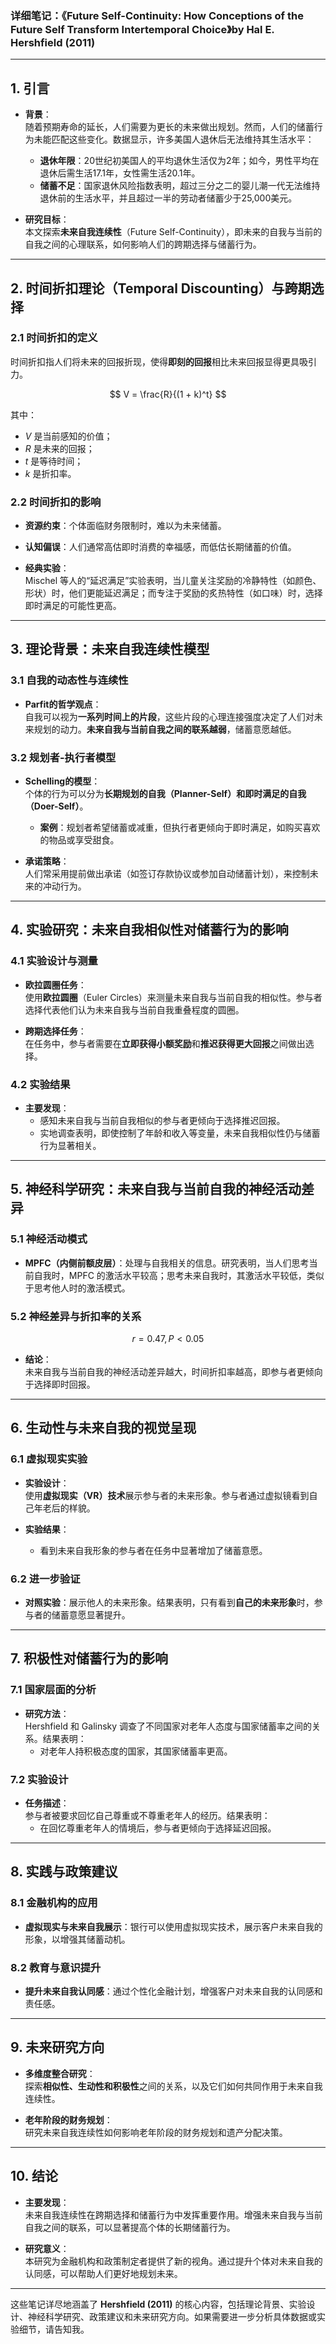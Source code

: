 ### **详细笔记：《Future Self-Continuity: How Conceptions of the Future Self Transform Intertemporal Choice》by Hal E. Hershfield (2011)**

---

## **1. 引言**

- **背景**：  
  随着预期寿命的延长，人们需要为更长的未来做出规划。然而，人们的储蓄行为未能匹配这些变化。数据显示，许多美国人退休后无法维持其生活水平：
  - **退休年限**：20世纪初美国人的平均退休生活仅为2年；如今，男性平均在退休后需生活17.1年，女性需生活20.1年。
  - **储蓄不足**：国家退休风险指数表明，超过三分之二的婴儿潮一代无法维持退休前的生活水平，并且超过一半的劳动者储蓄少于25,000美元。

- **研究目标**：  
  本文探索**未来自我连续性**（Future Self-Continuity），即未来的自我与当前的自我之间的心理联系，如何影响人们的跨期选择与储蓄行为。

---

## **2. 时间折扣理论（Temporal Discounting）与跨期选择**

### **2.1 时间折扣的定义**  
时间折扣指人们将未来的回报折现，使得**即刻的回报**相比未来回报显得更具吸引力。

$$
V = \frac{R}{(1 + k)^t}
$$

其中：  
- $V$ 是当前感知的价值；  
- $R$ 是未来的回报；  
- $t$ 是等待时间；  
- $k$ 是折扣率。

### **2.2 时间折扣的影响**  
- **资源约束**：个体面临财务限制时，难以为未来储蓄。  
- **认知偏误**：人们通常高估即时消费的幸福感，而低估长期储蓄的价值。

- **经典实验**：  
  Mischel 等人的“延迟满足”实验表明，当儿童关注奖励的冷静特性（如颜色、形状）时，他们更能延迟满足；而专注于奖励的炙热特性（如口味）时，选择即时满足的可能性更高。

---

## **3. 理论背景：未来自我连续性模型**

### **3.1 自我的动态性与连续性**  
- **Parfit的哲学观点**：  
  自我可以视为**一系列时间上的片段**，这些片段的心理连接强度决定了人们对未来规划的动力。**未来自我与当前自我之间的联系越弱**，储蓄意愿越低。

### **3.2 规划者-执行者模型**  
- **Schelling的模型**：  
  个体的行为可以分为**长期规划的自我（Planner-Self）**和**即时满足的自我（Doer-Self）**。  
  - **案例**：规划者希望储蓄或减重，但执行者更倾向于即时满足，如购买喜欢的物品或享受甜食。

- **承诺策略**：  
  人们常采用提前做出承诺（如签订存款协议或参加自动储蓄计划），来控制未来的冲动行为。

---

## **4. 实验研究：未来自我相似性对储蓄行为的影响**

### **4.1 实验设计与测量**

- **欧拉圆圈任务**：  
  使用**欧拉圆圈**（Euler Circles）来测量未来自我与当前自我的相似性。参与者选择代表他们认为未来自我与当前自我重叠程度的圆圈。

- **跨期选择任务**：  
  在任务中，参与者需要在**立即获得小额奖励**和**推迟获得更大回报**之间做出选择。

### **4.2 实验结果**

- **主要发现**：  
  - 感知未来自我与当前自我相似的参与者更倾向于选择推迟回报。
  - 实地调查表明，即使控制了年龄和收入等变量，未来自我相似性仍与储蓄行为显著相关。

---

## **5. 神经科学研究：未来自我与当前自我的神经活动差异**

### **5.1 神经活动模式**  
- **MPFC（内侧前额皮层）**：处理与自我相关的信息。研究表明，当人们思考当前自我时，MPFC 的激活水平较高；思考未来自我时，其激活水平较低，类似于思考他人时的激活模式。

### **5.2 神经差异与折扣率的关系**

$$
r = 0.47, P < 0.05
$$

- **结论**：  
  未来自我与当前自我的神经活动差异越大，时间折扣率越高，即参与者更倾向于选择即时回报。

---

## **6. 生动性与未来自我的视觉呈现**

### **6.1 虚拟现实实验**

- **实验设计**：  
  使用**虚拟现实（VR）技术**展示参与者的未来形象。参与者通过虚拟镜看到自己年老后的样貌。

- **实验结果**：  
  - 看到未来自我形象的参与者在任务中显著增加了储蓄意愿。

### **6.2 进一步验证**

- **对照实验**：展示他人的未来形象。结果表明，只有看到**自己的未来形象**时，参与者的储蓄意愿显著提升。

---

## **7. 积极性对储蓄行为的影响**

### **7.1 国家层面的分析**

- **研究方法**：  
  Hershfield 和 Galinsky 调查了不同国家对老年人态度与国家储蓄率之间的关系。结果表明：
  - 对老年人持积极态度的国家，其国家储蓄率更高。

### **7.2 实验设计**

- **任务描述**：  
  参与者被要求回忆自己尊重或不尊重老年人的经历。结果表明：
  - 在回忆尊重老年人的情境后，参与者更倾向于选择延迟回报。

---

## **8. 实践与政策建议**

### **8.1 金融机构的应用**

- **虚拟现实与未来自我展示**：银行可以使用虚拟现实技术，展示客户未来自我的形象，以增强其储蓄动机。

### **8.2 教育与意识提升**

- **提升未来自我认同感**：通过个性化金融计划，增强客户对未来自我的认同感和责任感。

---

## **9. 未来研究方向**

- **多维度整合研究**：  
  探索**相似性、生动性和积极性**之间的关系，以及它们如何共同作用于未来自我连续性。

- **老年阶段的财务规划**：  
  研究未来自我连续性如何影响老年阶段的财务规划和遗产分配决策。

---

## **10. 结论**

- **主要发现**：  
  未来自我连续性在跨期选择和储蓄行为中发挥重要作用。增强未来自我与当前自我之间的联系，可以显著提高个体的长期储蓄行为。

- **研究意义**：  
  本研究为金融机构和政策制定者提供了新的视角。通过提升个体对未来自我的认同感，可以帮助人们更好地规划未来。

---

这些笔记详尽地涵盖了 **Hershfield (2011)** 的核心内容，包括理论背景、实验设计、神经科学研究、政策建议和未来研究方向。如果需要进一步分析具体数据或实验细节，请告知我。